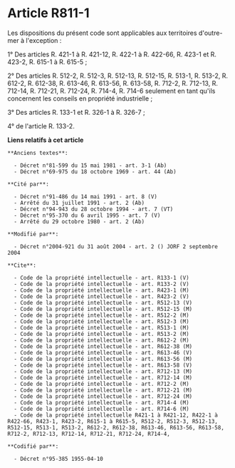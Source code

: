 # Article R811-1

Les dispositions du présent code sont applicables aux territoires d'outre-mer à l'exception :

1° Des articles R. 421-1 à R. 421-12, R. 422-1 à R. 422-66, R. 423-1 et R. 423-2, R. 615-1 à R. 615-5 ;

2° Des articles R. 512-2, R. 512-3, R. 512-13, R. 512-15, R. 513-1, R. 513-2, R. 612-2, R. 612-38, R. 613-46, R. 613-56, R.
613-58, R. 712-2, R. 712-13, R. 712-14, R. 712-21, R. 712-24, R. 714-4, R. 714-6 seulement en tant qu'ils concernent les
conseils en propriété industrielle ;

3° Des articles R. 133-1 et R. 326-1 à R. 326-7 ;

4° de l'article R. 133-2.

**Liens relatifs à cet article**

	**Anciens textes**:

	  - Décret n°81-599 du 15 mai 1981 - art. 3-1 (Ab)
	  - Décret n°69-975 du 18 octobre 1969 - art. 44 (Ab)

	**Cité par**:

	  - Décret n°91-486 du 14 mai 1991 - art. 8 (V)
	  - Arrêté du 31 juillet 1991 - art. 2 (Ab)
	  - Décret n°94-943 du 28 octobre 1994 - art. 7 (VT)
	  - Décret n°95-370 du 6 avril 1995 - art. 7 (V)
	  - Arrêté du 29 octobre 1980 - art. 2 (Ab)

	**Modifié par**:

	  - Décret n°2004-921 du 31 août 2004 - art. 2 () JORF 2 septembre 2004

	**Cite**:

	  - Code de la propriété intellectuelle - art. R133-1 (V)
	  - Code de la propriété intellectuelle - art. R133-2 (V)
	  - Code de la propriété intellectuelle - art. R423-1 (M)
	  - Code de la propriété intellectuelle - art. R423-2 (V)
	  - Code de la propriété intellectuelle - art. R512-13 (V)
	  - Code de la propriété intellectuelle - art. R512-15 (M)
	  - Code de la propriété intellectuelle - art. R512-2 (M)
	  - Code de la propriété intellectuelle - art. R512-3 (M)
	  - Code de la propriété intellectuelle - art. R513-1 (M)
	  - Code de la propriété intellectuelle - art. R513-2 (M)
	  - Code de la propriété intellectuelle - art. R612-2 (M)
	  - Code de la propriété intellectuelle - art. R612-38 (M)
	  - Code de la propriété intellectuelle - art. R613-46 (V)
	  - Code de la propriété intellectuelle - art. R613-56 (M)
	  - Code de la propriété intellectuelle - art. R613-58 (V)
	  - Code de la propriété intellectuelle - art. R712-13 (M)
	  - Code de la propriété intellectuelle - art. R712-14 (M)
	  - Code de la propriété intellectuelle - art. R712-2 (M)
	  - Code de la propriété intellectuelle - art. R712-21 (M)
	  - Code de la propriété intellectuelle - art. R712-24 (M)
	  - Code de la propriété intellectuelle - art. R714-4 (M)
	  - Code de la propriété intellectuelle - art. R714-6 (M)
	  - Code de la propriété intellectuelle R421-1 à R421-12, R422-1 à R422-66, R423-1, R423-2, R615-1 à R615-5, R512-2, R512-3, R512-13, R512-15, R513-1, R513-2, R612-2, R612-38, R613-46, R613-56, R613-58, R712-2, R712-13, R712-14, R712-21, R712-24, R714-4,

	**Codifié par**:

	  - Décret n°95-385 1955-04-10
